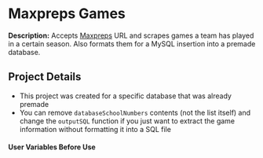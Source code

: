 # Maxpreps Games

**Description:** Accepts [Maxpreps](www.maxpreps.com) URL and scrapes games a team has played in a certain season. Also formats them for a MySQL insertion into a premade database.

## Project Details

* This project was created for a specific database that was already premade
* You can remove `databaseSchoolNumbers` contents (not the list itself) and change the `outputSQL` function if you just want to extract the game information without formatting it into a SQL file

#### User Variables Before Use

